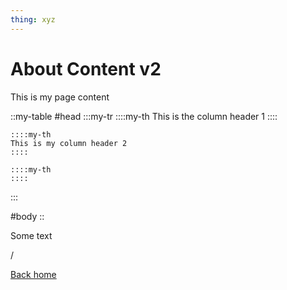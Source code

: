 ```yaml
---
thing: xyz
---
```


# About Content v2

This is my page content

::my-table
#head
  :::my-tr
    ::::my-th
    This is the column header 1
    ::::
  
    ::::my-th
    This is my column header 2
    ::::
  
    ::::my-th
    ::::
  :::

#body
::

Some text

/

[Back home](/)
